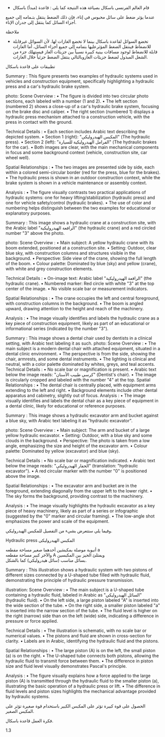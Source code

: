 * قام العالم الفرنسى باسكال بصياغة هذه النتيجة كما يلى :
قاعدة (مبدأ) باسكال <!-- text, from page 0 (l=0.468,t=0.075,r=0.939,b=0.132), with ID ec115c75-8051-4148-9aa0-8bf739b6c8c6 -->

عندما يؤثر ضغط على سائل محبوس في إناء، فإن ذلك الضغط ينتقل بتـمامه إلى جميع أجزاء السائل كما ينتقل إلى جدران الإناء. <!-- text, from page 0 (l=0.083,t=0.134,r=0.928,b=0.190), with ID 0e101c04-556c-4cda-a685-29da7efa2b8c -->

ملاحظة

* تخضع السوائل لقاعدة باسكال بينما لا تخضع الغازات لها.
لأن السوائل غيرقابلة للانضغاط فينتقل الضغط المؤثرعليها بتمامه إلى جميع أجزاء السائل، أما الغازات قابلة للانضغاط لوجود مسافات بينية كبيرة نسبياً بين جزيئات الغاز فيستهلك جزء من الشغل المبذول لضغط جزيئات الغازوبالتالي ينتقل الضغط جزئياً خلال الغازات. <!-- text, from page 0 (l=0.080,t=0.205,r=0.932,b=0.346), with ID 5179063e-d75b-48b7-9593-6d789aa717f9 -->

تطبيقات على قاعدة باسكال <!-- text, from page 0 (l=0.645,t=0.364,r=0.936,b=0.399), with ID c6b29ee8-d8d6-445c-96d4-d43107e6c219 -->

Summary : This figure presents two examples of hydraulic systems used in vehicles and construction equipment, specifically highlighting a hydraulic press and a car's hydraulic brake system.

photo:
Scene Overview :
  • The figure is divided into two circular photo sections, each labeled with a number (1 and 2).
  • The left section (numbered 2) shows a close-up of a car's hydraulic brake system, focusing on the brake disc and caliper.
  • The right section (numbered 1) displays a hydraulic press mechanism attached to a construction vehicle, with the press in contact with the ground.

Technical Details :
  • Each section includes Arabic text describing the depicted system.
  • Section 1 (right): "المكبس الهيدروليكي" (The hydraulic press).
  • Section 2 (left): "الفرامل الهيدروليكية للسيارة" (The hydraulic brakes for the car).
  • Both images are clear, with the main mechanical components in focus and some background context (vehicle, construction site, car wheel well).

Spatial Relationships :
  • The two images are presented side by side, each within a colored semi-circular border (red for the press, blue for the brakes).
  • The hydraulic press is shown in an outdoor construction context, while the brake system is shown in a vehicle maintenance or assembly context.

Analysis :
  • The figure visually contrasts two practical applications of hydraulic systems: one for heavy lifting/stabilization (hydraulic press) and one for vehicle safety/control (hydraulic brakes).
  • The use of color and numbering helps distinguish between the two examples for educational or explanatory purposes. <!-- figure, from page 0 (l=0.588,t=0.407,r=0.930,b=0.587), with ID cd81245b-b245-4389-bbf2-a99588564887 -->

Summary : This image shows a hydraulic crane at a construction site, with the Arabic label "الرافعة الهيدروليكية" (the hydraulic crane) and a red circled number "3" above the photo.

photo:
Scene Overview :
  • Main subject: A yellow hydraulic crane with its boom extended, positioned at a construction site.
  • Setting: Outdoor, clear blue sky, with construction columns and structures visible in the background.
  • Perspective: Side view of the crane, showing the full length of the boom.
  • Colour palette: Dominated by blue (sky) and yellow (crane), with white and grey construction elements.

Technical Details :
  • On-image text: Arabic label "الرافعة الهيدروليكية" (the hydraulic crane).
  • Numbered marker: Red circle with white "3" at the top center of the image.
  • No visible scale bar or measurement indicators.

Spatial Relationships :
  • The crane occupies the left and central foreground, with construction columns in the background.
  • The boom is angled upward, drawing attention to the height and reach of the machinery.

Analysis :
  • The image visually identifies and labels the hydraulic crane as a key piece of construction equipment, likely as part of an educational or informational series (indicated by the number "3"). <!-- figure, from page 0 (l=0.424,t=0.412,r=0.588,b=0.583), with ID 21a511da-5cbb-4e93-aa38-c0247ca97b79 -->

Summary : This image shows a dental chair used by dentists in a clinical setting, with Arabic text labeling it as such.
photo:
Scene Overview :
  • The main subject is a modern dental chair with attached equipment, situated in a dental clinic environment.
  • The perspective is from the side, showing the chair, armrests, and some dental instruments.
  • The lighting is clinical and neutral, with a color palette dominated by whites, greys, and teal accents.
Technical Details :
  • No scale bar or magnification is present.
  • Arabic text below the image reads: "كرسي طبيب الأسنان" (Dentist's chair).
  • The image is circularly cropped and labeled with the number "4" at the top.
Spatial Relationships :
  • The dental chair is centrally placed, with equipment arms extending to the left and right.
  • Background elements include other dental apparatus and cabinetry, slightly out of focus.
Analysis :
  • The image visually identifies and labels the dental chair as a key piece of equipment in a dental clinic, likely for educational or reference purposes. <!-- figure, from page 0 (l=0.261,t=0.408,r=0.427,b=0.587), with ID 7ec2ec1a-a87e-4e51-b419-cbc285ac3a55 -->

Summary : This image shows a hydraulic excavator arm and bucket against a blue sky, with Arabic text labeling it as "hydraulic excavator".

photo:
Scene Overview :
  • Main subject: The arm and bucket of a large yellow hydraulic excavator.
  • Setting: Outdoor, with a blue sky and some clouds in the background.
  • Perspective: The photo is taken from a low angle, emphasizing the size and height of the excavator arm.
  • Colour palette: Dominated by yellow (excavator) and blue (sky).

Technical Details :
  • No scale bar or magnification indicated.
  • Arabic text below the image reads: "الحفار الهيدروليكي" (translation: "hydraulic excavator").
  • A red circular marker with the number "0" is positioned above the image.

Spatial Relationships :
  • The excavator arm and bucket are in the foreground, extending diagonally from the upper left to the lower right.
  • The sky forms the background, providing contrast to the machinery.

Analysis :
  • The image visually highlights the hydraulic excavator as a key piece of heavy machinery, likely as part of a series or infographic (suggested by the "0" marker and circular framing).
  • The low-angle shot emphasizes the power and scale of the equipment. <!-- figure, from page 0 (l=0.086,t=0.411,r=0.264,b=0.584), with ID a3b074e5-f514-4c48-9ef6-8a39b0733cf9 -->

وفيما يلي ستتعرض بشيء من التفصيل للمكبس الهيدروليكي. <!-- text, from page 0 (l=0.452,t=0.604,r=0.937,b=0.634), with ID 8cb1a52d-1c80-43e0-84a5-811bf2ce7e9b -->

Hydraulic press المكبس الهيدروليكى <!-- text, from page 0 (l=0.544,t=0.640,r=0.937,b=0.672), with ID 27b826f7-b302-47d8-b975-56fb74aa857e -->

أنبوبة موصلة بمكبسَين أحدهما صغير مساحة مقطعه a  
والآخر كبير مساحة مقطعه A ويمتلئ الحيز بين المكبسين  
بسائل مناسب (سائل هيدروليكي) كما بالشكل. <!-- text, from page 0 (l=0.334,t=0.677,r=0.929,b=0.800), with ID 4883bad9-2d5f-4f4c-9fb2-209cf50059c1 -->

Summary : This illustration shows a hydraulic system with two pistons of different sizes connected by a U-shaped tube filled with hydraulic fluid, demonstrating the principle of hydraulic pressure transmission.

illustration:
Scene Overview :
  • The main subject is a U-shaped tube containing a hydraulic fluid, labeled in Arabic as "السائل الهيدروليكي" (hydraulic fluid).
  • On the left side, a large piston labeled "A" is inserted into the wide section of the tube.
  • On the right side, a smaller piston labeled "a" is inserted into the narrow section of the tube.
  • The fluid level is higher on the right (narrow) side than on the left (wide) side, indicating a difference in pressure or force applied.

Technical Details :
  • The illustration is schematic, with no scale bar or numerical values.
  • The pistons and fluid are shown in cross-section for clarity.
  • Labels are in Arabic, identifying the hydraulic fluid and the pistons.

Spatial Relationships :
  • The large piston (A) is on the left, the small piston (a) is on the right.
  • The U-shaped tube connects both pistons, allowing the hydraulic fluid to transmit force between them.
  • The difference in piston size and fluid level visually demonstrates Pascal's principle.

Analysis :
  • The figure visually explains how a force applied to the large piston (A) is transmitted through the hydraulic fluid to the smaller piston (a), illustrating the basic operation of a hydraulic press or lift.
  • The difference in fluid levels and piston sizes highlights the mechanical advantage provided by hydraulic systems. <!-- figure, from page 0 (l=0.079,t=0.662,r=0.350,b=0.780), with ID 8c848758-3c50-4d53-9480-c99a27877395 -->

الحصول على قوة كبيرة تؤثر على المكبس الكبير باستحدام قوة صغيرة تؤثر على المكبس الصغير. <!-- text, from page 0 (l=0.131,t=0.801,r=0.931,b=0.840), with ID 83a40d24-1ba3-4010-bd09-bff998163e33 -->

فكرة العمل
قاعدة باسكال. <!-- text, from page 0 (l=0.729,t=0.861,r=0.930,b=0.907), with ID 944d5bbe-7f89-4bb2-bc97-356b7ebd8f65 -->

$1.3$ <!-- marginalia, from page 0 (l=0.089,t=0.941,r=0.130,b=0.961), with ID d470b375-befb-4adc-9ec8-d0e023a3a4a2 -->